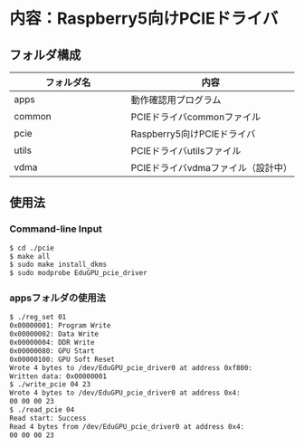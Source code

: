 # 内容：Raspberry5向けPCIEドライバ

## フォルダ構成

| フォルダ名　　　　　　　| 内容                                  |
|------------|--------------------------------------|
| apps       | 動作確認用プログラム                     | 
| common     | PCIEドライバcommonファイル                | 
| pcie       | Raspberry5向けPCIEドライバ                |
| utils       |  PCIEドライバutilsファイル                |
| vdma       |  PCIEドライバvdmaファイル（設計中）          |

## 使用法


### Command-line Input
```bash
$ cd ./pcie
$ make all
$ sudo make install_dkms
$ sudo modprobe EduGPU_pcie_driver

```

### appsフォルダの使用法
```bash
$ ./reg_set 01
0x00000001: Program Write
0x00000002: Data Write
0x00000004: DDR Write
0x00000080: GPU Start
0x00000100: GPU Soft Reset
Wrote 4 bytes to /dev/EduGPU_pcie_driver0 at address 0xf800: 
Written data: 0x00000001
$ ./write_pcie 04 23
Wrote 4 bytes to /dev/EduGPU_pcie_driver0 at address 0x4: 
00 00 00 23 
$ ./read_pcie 04
Read start: Success
Read 4 bytes from /dev/EduGPU_pcie_driver0 at address 0x4: 
00 00 00 23 

```
